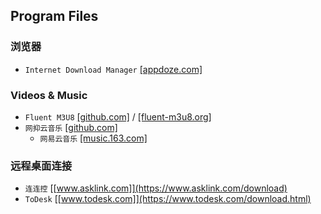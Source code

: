 ## Program Files
### 浏览器
* `Internet Download Manager` [[appdoze.com]](https://appdoze.com/internet-download-manager/?download=links)
### Videos & Music
* `Fluent M3U8` [[github.com]](https://github.com/zhiyiYo/Fluent-M3U8/releases) / [[fluent-m3u8.org]](https://fluent-m3u8.org/zh/download.html)
* `网抑云音乐` [[github.com]](https://github.com/algerkong/AlgerMusicPlayer)
    * `网易云音乐` [[music.163.com]](https://music.163.com/#/download)
### 远程桌面连接
* `连连控` [[www.asklink.com]](https://www.asklink.com/download)
* `ToDesk` [[www.todesk.com]](https://www.todesk.com/download.html)